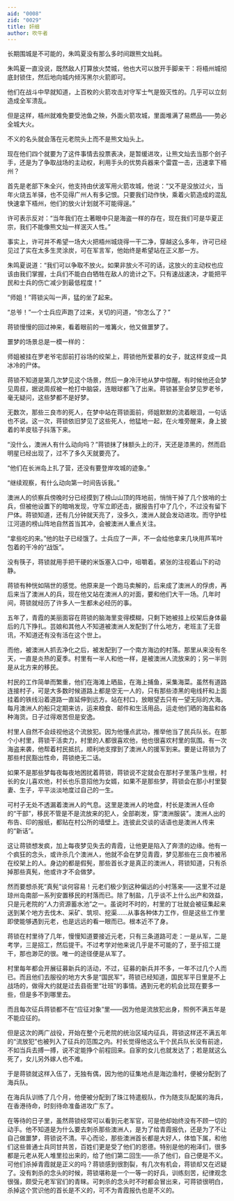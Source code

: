 ```yaml
---
aid: "0008"
zid: "0029"
title: 奸细
author: 吹牛者
---
```


长期围城是不可能的，朱鸣夏没有那么多时间跟熊文灿耗。

朱鸣夏一直没说，既然敌人打算放火焚城，他也大可以放开手脚来干：将梧州城彻底封锁住，然后地向城内倾泻黑尔火箭即可。

他们在战斗中早就知道，上百枚的火箭攻击对守军士气是毁灭性的。几乎可以立刻造成全军溃乱。

但是这样，梧州就难免要受池鱼之殃，外面火箭攻城，里面堆满了易燃品——势必全城大火。

不义的名头就会落在元老院头上而不是熊文灿头上。

现在他们四个就要为了这件事情去投票表决，是暂缓进攻，让熊文灿去当那个刽子手，还是为了争取战场的主动权，利用手头的优势兵器来个雷霆一击，迅速拿下梧州？

首先是老部下朱全兴，他支持由伏波军用火箭攻城，他说：“又不是没放过火，当年火烧五羊驿，也不见得广州人有多记恨。只要我们动作快，乘着火箭造成的混乱快速拿下梧州，他们的放火计划就不可能得逞。”

许可表示反对：“当年我们在土著眼中只是海盗一样的存在，现在我们可是华夏正宗，我们不能像熊文灿一样泯灭人性。”

事实上，许可并不希望一场大火把梧州城烧得一干二净，穿越这么多年，许可已经见过了实在太多生灵涂炭，可在军言军，他始终是希望站在正义那一方。

朱鸣夏说道：“我们可以争取不放火。如果非放火不可的话，这放火的主动权也应该由我们掌握，士兵们不能白白牺牲在敌人的诡计之下。只有速战速决，才能把平民和士兵的伤亡减少到最低程度！”

“师姐！”蒋锁尖叫一声，猛的坐了起来。

“总爷！”一个士兵应声跑了过来，关切的问道，“你怎么了？”

蒋锁慢慢的回过神来，看着眼前的一堆篝火，他又做噩梦了。

噩梦的场景总是一模一样的：

师姐被挂在罗老爷宅邸前打谷场的绞架上，蒋锁他所爱慕的女子，就这样变成一具冰冷的尸体。

蒋锁不知道是第几次梦见这个场景，然后一身冷汗地从梦中惊醒。有时候他还会梦见周叔，据说周叔被一枪打中脑袋，连眼球都飞了出来。蒋锁甚至会梦见罗老爷，毫无疑问，这些梦都不是好梦。

无数次，那些三良市的死人，在梦中站在蒋锁面前，师姐默默的流着眼泪，一句话也不说。这一次，蒋锁依旧梦见了这些死人，他猛地一起，在火堆旁醒来，身上披着的羊皮毯子抖落下来。

“没什么，澳洲人有什么动向吗？”蒋锁抹了抹额头上的汗，天还是漆黑的，然而启明星已经出现了，过不了多久天就要亮了。

“他们在长洲岛上扎了营，还没有要登岸攻城的迹象。”

“继续观察，有什么动向第一时间告诉我。”

澳洲人的侦察兵傍晚时分已经摸到了榜山山顶的阵地前，悄悄干掉了几个放哨的士兵，但被他设置下的暗哨发现，守军立即还击，据报告打中了几个，不过没有留下尸体。蒋锁知道，还有几分钟就天亮了，没多久，澳洲人就会发动进攻。而守护桂江河道的榜山阵地自然首当其冲，会被澳洲人重点关注。

“拿些吃的来。”他的肚子已经饿了。士兵应了一声，不一会给他拿来几块用芦苇叶包着的干冷的“战饭”。

没有筷子，蒋锁就用手把干硬的米饭塞入口中，咀嚼着。紧张的注视着山下的动静。

蒋锁有种恍如隔世的感觉。他原来是一个跑马卖解的，后来成了澳洲人的俘虏，再后来当了澳洲人的兵，现在他又站在澳洲人的对面，要和他们大干一场。几年时间，蒋锁就经历了许多人一生都未必经历的事。

五年了，青霞的美丽面容在蒋锁的脑海里变得模糊，只剩下她被挂上绞架后身体最后的几下挣扎。芸娘和其他人不知道被澳洲人发配到了什么地方，老班主了无音讯，不知道还有没有活在这个世上。

而他，被澳洲人抓去净化之后，被发配到了一个南方海边的村落。那里从来没有冬天，一直是炎热的夏季。村里有一半人和他一样，是被澳洲人流放来的；另一半则是从北方来的移民。

村民的工作简单而繁重，他们在海滩上晒盐，在海上捕鱼，采集海菜。虽然有道路连接村子，可是大多数时候道路上都是空无一人的，只有那些漆黑的电线杆和上面挂着的铁线沿着道路一直延伸到远方。站在村口，放眼望去只有一望无际的大海。每月澳洲人的船只定期来访，运来粮食、邮件和生活用品，运走他们晒的海盐和各种海货。日子过得艰苦但是安逸。

村里人自然不会歧视他这个流放犯。因为他懂点武功，推举他当了民兵队长。在那个小村里，蒋锁干活卖力，村里的人都很喜欢他，他也很喜欢村里的氛围。有一次海盗来袭，他帮着村民抵抗，顺利地支撑到了澳洲人的援军到来。要是让蒋锁为了那些村民豁出性命，蒋锁绝无二话。

如果不是那些梦每夜每夜地困扰着蒋锁，蒋锁说不定就会在那村子里落户生根，村长的女儿喜欢他，村长也乐意招他为女婿，如果不是那些梦，蒋锁会在那小村里娶妻、生子，平平淡淡地度过自己的一生。

可村子无处不透漏着澳洲人的气息。这里是澳洲人的地盘，村长是澳洲人任命的“干部”，移民不管是不是流放来的犯人，全部剃发，穿“澳洲服装”。澳洲人出的布告、印的报纸，都贴在村公所的墙壁上。连彼此交谈的话语也是澳洲人传来的“新话”。

这让蒋锁想发疯，加上每夜梦见失去的青霞，让他更是陷入了奔溃的边缘。他有一个疯狂的念头，或许杀几个澳洲人，他就不会在梦见青霞，梦见那些在三良市被吊在绞架上的人。身边的都是假髡，那些首长才是真正的澳洲人，蒋锁知道，只有杀掉那些真髡，他或许才不会做梦。

然而要想杀死“真髡”谈何容易！元老们极少到这种偏远的小村落来――这里不过是琼州岛南部一系列安置移民的村落而已。除了制盐，几乎谈不上什么出产和效益，只是元老院的“人力资源蓄水池”之一。虽说时不时的，村里的丁壮就会被征集起来送到某个地方去伐木、采矿、筑坝、挖渠……从事各种体力工作，但是这些工作里即使能够遇到元老，也是远远的看一眼而已。根本近不了身。

蒋锁在村里待了几年，慢慢知道要接近元老，只有三条道路可走：一是从军，二是考学，三是招工，然后提干。不过考学对他来说几乎是不可能的了，至于招工提干，那也渺茫的很。唯一的途径便是从军了。

村里每年都会开展征募新兵的活动，不过，征募的新兵并不多，一年不过几个人而已。而且他们去服役的地方大多是“国民军”，蒋锁已经知道，国民军平日里是不上战场的，做得大约就是过去县衙里“壮班”的事情。遇到元老的机会比现在要多一些，但是多不到哪里去。

而且每次征兵蒋锁都不在“应征对象”里――因为他是流放犯出身，照例不满五年是不能应征的。

但是这次的两广战役，开始在整个元老院的统治区域内征兵，蒋锁这样还不满五年的“流放犯”也被列入了征兵的范围之内。村长觉得他这么干个民兵队长没有前途，不如当兵去搏一搏，说不定能挣个前程回来。自家的女儿也就发达了；若是就这么死了，女儿另外嫁人也不难。

于是蒋锁就这样入伍了，无独有偶，因为他的征集地点是海边渔村，便被分配到了海兵队。

在海兵队训练了几个月，他便被分配到了珠江特遣舰队，作为随支队配属的海兵，在香港待命，时刻待命准备进攻广东了。

在等待的日子里，虽然蒋锁经常可以看到元老军官，可是他却始终没有不顾一切的动手。他不知道是为什么要去刺杀那些澳洲人，是为了给青霞报仇，还是为了不让自己做噩梦，蒋锁说不清。平心而论，那些澳洲首长都是大好人，体恤下属，和他们这些普通士兵同甘共苦，百姓们更是受了他们的恩德。特别是他的袍泽们，很多都是元老从死人堆里拉出来的，给了他们第二回生――杀了他们，自己便是不义。可他们杀掉青霞就是正义的吗？蒋锁感到很割裂，有几次有机会，蒋锁却又在迟疑了。没有刺杀的念头的时候，蒋锁堪称是一个一等一的好兵，训练刻苦，纪律观念很强，颇受元老军官们的青睐。可刺杀的念头时不时都会冒出来，可蒋锁很明白，杀掉这个赏识他的首长是不义的，可不为青霞报仇也是不义的。
